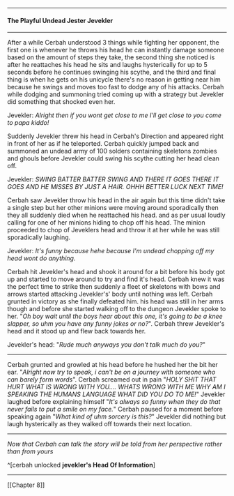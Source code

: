 ***
#### The Playful Undead Jester Jevekler
***
After a while Cerbah understood 3 things while fighting her opponent, the first one is whenever he throws his head he can instantly damage someone based on the amount of steps they take, the second thing she noticed is after he reattaches his head he sits and laughs hysterically for up to 5 seconds before he continues swinging his scythe, and the third and final thing is when he gets on his unicycle there's no reason in getting near him because he swings and moves too fast to dodge any of his attacks. Cerbah while dodging and summoning tried coming up with a strategy but Jevekler did something that shocked even her.

Jevekler: *Alright then if you wont get close to me I'll get close to you come to papa kiddo!*

Suddenly Jevekler threw his head in Cerbah's Direction and appeared right in front of her as if he teleported. Cerbah quickly jumped back and summoned an undead army of 100 solders containing skeletons zombies and ghouls before Jevekler could swing his scythe cutting her head clean off.

Jevekler: *SWING BATTER BATTER SWING AND THERE IT GOES THERE IT GOES AND HE MISSES BY JUST A HAIR. OHHH BETTER LUCK NEXT TIME!*

Cerbah saw Jevekler throw his head in the air again but this time didn't take a single step but her other minions were moving around sporadically then they all suddenly died when he reattached his head. and as per usual loudly calling for one of her minions hiding to chop off his head. The minion proceeded to chop of Jeveklers head and throw it at her while he was still sporadically laughing.

Jevekler: *It's funny because hehe because I'm undead chopping off my head wont do anything.*

Cerbah hit Jevekler's head and shook it around for a bit before his body got up and started to move around to try and find it's head. Cerbah knew it was the perfect time to strike then suddenly a fleet of skeletons with bows and arrows started attacking Jevekler's' body until nothing was left. Cerbah grunted in victory as she finally defeated him. his head was still in her arms though and before she started walking off to the dungeon Jevekler spoke to her. "*Oh boy wait until the boys hear about this one, it's going to be a knee slapper, so uhm you have any funny jokes or no?*". Cerbah threw Jevekler's head and it stood up and flew back towards her.

Jevekler's head: "*Rude much anyways you don't talk much do you?*"
***
Cerbah grunted and growled at his head before he hushed her the bit her ear. "*Alright now try to speak, i can't be on a journey with someone who can barely form words*". Cerbah screamed out in pain "*HOLY SHIT THAT HURT WHAT IS WRONG WITH YOU.... WHATS WRONG WITH ME WHY AM I SPEAKING THE HUMANS LANGUAGE WHAT DID YOU DO TO ME!*" Jevekler laughed before explaining himself "*It's always so funny when they do that never fails to put a smile on my face.*" Cerbah paused for a moment before speaking again "*What kind of  uhm sorcery is this?*" Jevekler did nothing but laugh hysterically as they walked off towards their next location.
***
*Now that Cerbah can talk the story will be told from her perspective rather  than from yours*

^[cerbah unlocked **jevekler's Head Of Information**]
***
[[Chapter 8]]